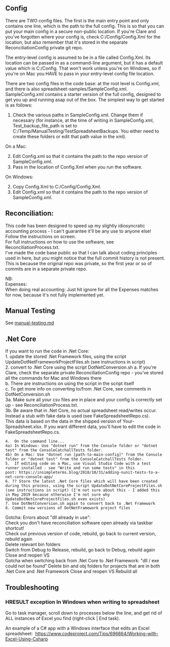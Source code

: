 ## Config
There are TWO config files. The first is the main entry point and only contains one line, which is the path to the full config. This is so that you can put your main config in a secure non-public location. If you're Clare and you've forgotten where your config is, check C:/Config/Config.Xml for the location, but also remember that it's stored in the separate ReconciliationConfig private git repo.

The entry-level config is assumed to be in a file called Config.Xml. Its location can be passed in as a command-line argument, but it has a default value which is C:/Config. That won't work unless you're on Windows, so if you're on Mac you HAVE to pass in your entry-level config file location.

There are two config files in the code base: at the root level is Config.xml, and there is also spreadsheet-samples/SampleConfig.xml. SampleConfig.xml contains a starter version of the full config, designed to get you up and running asap out of the box. The simplest way to get started is as follows:

1. Check the various paths in SampleConfig.xml. Change them if necessary (for instance, at the time of writing in SampleConfig.xml, Test_backup_file_path is set to C:/Temp/ManualTesting/TestSpreadsheetBackups. You either need to create these folders or edit that path value in the xml).

On a Mac:  

2. Edit Config.xml so that it contains the path to the repo version of SampleConfig.xml.
3. Pass in the location of Config.Xml when you run the software.

On Windows:  

2. Copy Config.Xml to C:/Config/Config.Xml.
3. Edit Config.xml so that it contains the path to the repo version of SampleConfig.xml.

## Reconciliation:   
This code has been designed to speed up my slightly idiosyncratic accounting process - I can't guarantee it'll be any use to anyone else!  
Follow the instructions on screen.  
For full instructions on how to use the software, see ReconciliationProcess.txt.  
I've made the code base public so that I can talk about coding principles used in here, but you might notice that the full commit history is not present. This is because the original repo was private, so the first year or so of commits are in a separate private repo.  

NB:  
	Expenses:  
	When doing real accounting: Just hit ignore for all the Expenses matches for now, because it's not fully implemented yet.  

## Manual Testing
See [manual-testing.md](manual-testing.md)

## .Net Core   

If you want to run the code in .Net Core:   
	1.	update the stored .Net Framework files, using the script UpdateDotNetFrameworkProjectFiles.sh (see instructions in script)   
	2.	convert to .Net Core using the script DotNetConversion.sh 
	  a. If you're Clare, check the separate private ReconciliationConfig repo - you've stored all the commands for Mac and Windows there  
	  b. There are instructions on using the script in the script itself  
	  c. To get more info on converting to/from .Net Core, see comments in DotNetConversion.sh    
	3a. Make sure all your csv files are in place and your config is correctly set up - see ReconciliationProcess.txt.  
	3b. Be aware that in .Net Core, no actual spreadsheet read/writes occur. Instead a stub with fake data is used (see FakeSpreadsheetRepo.cs).  
	This data is based on the data in the shipped version of Your-Spreadsheet.xlsx. If you want different data, you'll have to edit the code in FakeSpreadsheetRepo.cs.  

	4.	On the command line...  	
	4a) In Windows: Use "dotnet run" from the Console folder or "dotnet test" from the ConsoleCatchallTests folder.  
	4b) On a Mac: Use "dotnet run [path-to-main-config]" from the Console folder or "dotnet test" from the ConsoleCatchallTests folder.  
	5.	If editing code on a Mac, use Visual Studio Code with a test runner installed - see "Write and run some tests" in this post: https://insimpleterms.blog/2018/10/31/adding-nunit-tests-to-a-net-core-console-app/   
	6. ?? Store the latest .Net Core files which will have been created during this process, using the script UpdateDotNetCoreProjectFiles.sh (see instructions in script) (I'm not sure about this - I added this in May 2019 because otherwise I'm not sure why UpdateDotNetCoreProjectFiles.sh even exists)  
	7. Use DotNetConversion.sh again to convert back to .Net Framework  
	8. Commit new versions of DotNetFramework project files  
Gotcha: Errors about "dll already in use":   
	Check you don't have reconciliation software open already via taskbar shortcut!   
	Check out previous version of code, rebuild, go back to current version, rebuild again  
	Delete relevant bin folders  
	Switch from Debug to Release, rebuild, go back to Debug, rebuild again  
	Close and reopen VS  
Gotcha when switching back from .Net Core to .Net Framework: "dll / exe could not be found"	
	Delete bin and obj folders for projects that are in both .Net Core and .Net Framework
	Close and reopen VS
	Rebuild all
	
## Troubleshooting
### HRESULT exception In Windows when writing to spreadsheet
Go to task manager, scroll down to processes below the line, and get rid of ALL instances of Excel you find (right-click | End task).

	
An example of a C# app with a Windows interface that edits an Excel spreadsheet:  
https://www.codeproject.com/Tips/696864/Working-with-Excel-Using-Csharp    
    
